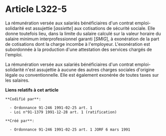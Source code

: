 # Article L322-5

La rémunération versée aux salariés bénéficiaires d'un contrat emploi-solidarité est assujettie [*assiette*] aux cotisations
de sécurité sociale. Elle donne toutefois lieu, dans la limite du salaire calculé sur la valeur horaire du salaire minimum
interprofessionnel garanti [*SMIG*], à exonération de la part de cotisations dont la charge incombe à l'employeur.
L'exonération est subordonnée à la production d'une attestation des services chargés de l'emploi.

La rémunération versée aux salariés bénéficiaires d'un contrat emploi-solidarité n'est assujettie à aucune des autres charges
sociales d'origine légale ou conventionnelle. Elle est également exonérée de toutes taxes sur les salaires.

**Liens relatifs à cet article**

	**Codifié par**:

	  - Ordonnance 91-246 1991-02-25 art. 1
	  - Loi n°91-1379 1991-12-28 art. 1 (ratification)

	**Créé par**:

	  - Ordonnance 91-246 1991-02-25 art. 1 JORF 6 mars 1991
